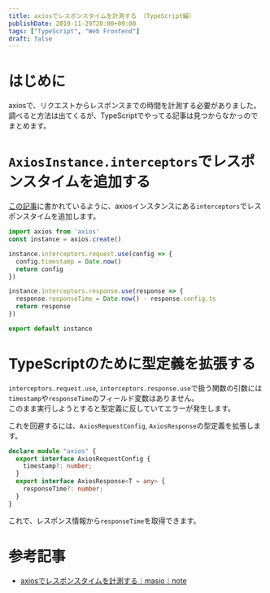 ```yaml
---
title: axiosでレスポンスタイムを計測する （TypeScript編）
publishDate: 2019-11-29T20:00+09:00
tags: ["TypeScript", "Web Frontend"]
draft: false
---
```


# はじめに

axiosで、リクエストからレスポンスまでの時間を計測する必要がありました。  
調べると方法は出てくるが、TypeScriptでやってる記事は見つからなかっのでまとめます。

# `AxiosInstance.interceptors`でレスポンスタイムを追加する
[この記事](https://note.mu/masio/n/n003cb3aca3fa)に書かれているように、axiosインスタンスにある`interceptors`でレスポンスタイムを追加します。

```js:axios.js
import axios from 'axios'
const instance = axios.create()

instance.interceptors.request.use(config => {
  config.timestamp = Date.now()
  return config
})

instance.interceptors.response.use(response => {
  response.responseTime = Date.now() - response.config.ts
  return response
})

export default instance
```

# TypeScriptのために型定義を拡張する

`interceptors.request.use`, `interceptors.response.use`で扱う関数の引数には`timestamp`や`responseTime`のフィールド変数はありません。  
このまま実行しようとすると型定義に反していてエラーが発生します。

これを回避するには、`AxiosRequestConfig`, `AxiosResponse`の型定義を拡張します。

```typescript
declare module "axios" {
  export interface AxiosRequestConfig {
    timestamp?: number;
  }
  export interface AxiosResponse<T = any> {
    responseTime?: number;
  }
}
```

これで、レスポンス情報から`responseTime`を取得できます。

# 参考記事

- [axiosでレスポンスタイムを計測する｜masio｜note](https://note.com/masio/n/n003cb3aca3fa)
